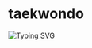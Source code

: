 # taekwondo
[![Typing SVG](https://readme-typing-svg.herokuapp.com?color=%2336BCF7&lines=Website+for+Taekwodo-ITF+Federation )](https://git.io/typing-svg)
